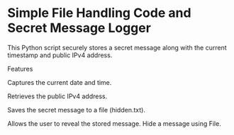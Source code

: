 # Simple File Handling Code and Secret Message Logger

This Python script securely stores a secret message along with the current timestamp and public IPv4 address.

Features

Captures the current date and time.

Retrieves the public IPv4 address.

Saves the secret message to a file (hidden.txt).

Allows the user to reveal the stored message.
Hide a message using File.
